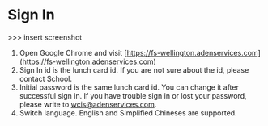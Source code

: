 # Sign In

&gt;&gt;&gt; insert screenshot

1. Open Google Chrome and visit [https://fs-wellington.adenservices.com](https://fs-wellington.adenservices.com)
2. Sign In id is the lunch card id. If you are not sure about the id, please contact School.
3. Initial password is the same lunch card id. You can change it after successful sign in. If you have trouble sign in or lost your password, please write to wcis@adenservices.com.
4. Switch language. English and Simplified Chineses are supported.



